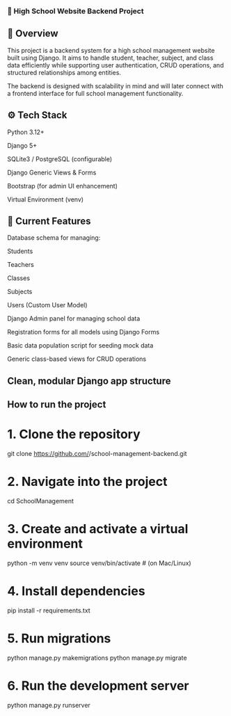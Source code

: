 ### 🏫 High School Website Backend Project
## 📘 Overview

This project is a backend system for a high school management website built using Django. It aims to handle student, teacher, subject, and class data efficiently while supporting user authentication, CRUD operations, and structured relationships among entities.

The backend is designed with scalability in mind and will later connect with a frontend interface for full school management functionality.

## ⚙️ Tech Stack

Python 3.12+

Django 5+

SQLite3 / PostgreSQL (configurable)

Django Generic Views & Forms

Bootstrap (for admin UI enhancement)

Virtual Environment (venv)

## 🧩 Current Features

Database schema for managing:

Students

Teachers

Classes

Subjects

Users (Custom User Model)

Django Admin panel for managing school data

Registration forms for all models using Django Forms

Basic data population script for seeding mock data

Generic class-based views for CRUD operations

Clean, modular Django app structure
---

## How to run the project

# 1. Clone the repository
git clone https://github.com/<your-username>/school-management-backend.git

# 2. Navigate into the project
cd SchoolManagement

# 3. Create and activate a virtual environment
python -m venv venv
source venv/bin/activate    # (on Mac/Linux)

# 4. Install dependencies
pip install -r requirements.txt

# 5. Run migrations
python manage.py makemigrations
python manage.py migrate

# 6. Run the development server
python manage.py runserver 
